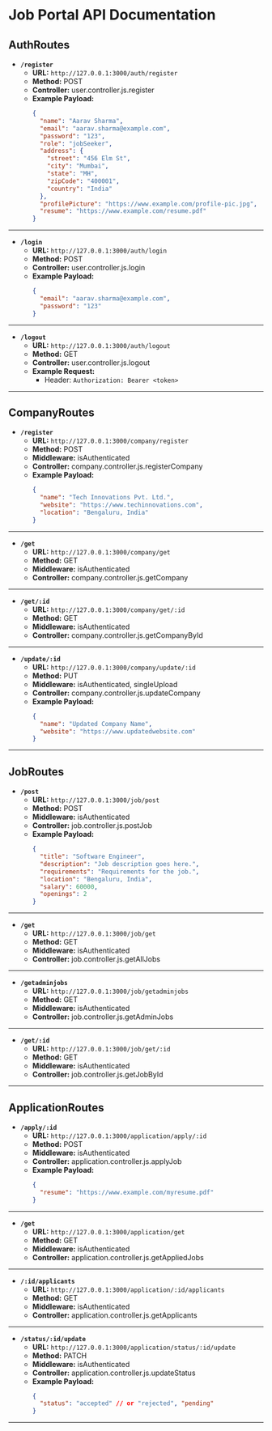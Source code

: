 # Job Portal API Documentation

## AuthRoutes

- **`/register`**
  - **URL:** `http://127.0.0.1:3000/auth/register`
  - **Method:** POST
  - **Controller:** user.controller.js.register
  - **Example Payload:**
    ```json
    {
      "name": "Aarav Sharma",
      "email": "aarav.sharma@example.com",
      "password": "123",
      "role": "jobSeeker",
      "address": {
        "street": "456 Elm St",
        "city": "Mumbai",
        "state": "MH",
        "zipCode": "400001",
        "country": "India"
      },
      "profilePicture": "https://www.example.com/profile-pic.jpg",
      "resume": "https://www.example.com/resume.pdf"
    }
    ```

--------------------------------------------------------------------------------

- **`/login`**
  - **URL:** `http://127.0.0.1:3000/auth/login`
  - **Method:** POST
  - **Controller:** user.controller.js.login
  - **Example Payload:**
    ```json
    {
      "email": "aarav.sharma@example.com",
      "password": "123"
    }
    ```

--------------------------------------------------------------------------------

- **`/logout`**
  - **URL:** `http://127.0.0.1:3000/auth/logout`
  - **Method:** GET
  - **Controller:** user.controller.js.logout
  - **Example Request:**
    - Header: `Authorization: Bearer <token>`

--------------------------------------------------------------------------------

## CompanyRoutes

- **`/register`**
  - **URL:** `http://127.0.0.1:3000/company/register`
  - **Method:** POST
  - **Middleware:** isAuthenticated
  - **Controller:** company.controller.js.registerCompany
  - **Example Payload:**
    ```json
    {
      "name": "Tech Innovations Pvt. Ltd.",
      "website": "https://www.techinnovations.com",
      "location": "Bengaluru, India"
    }
    ```

--------------------------------------------------------------------------------

- **`/get`**
  - **URL:** `http://127.0.0.1:3000/company/get`
  - **Method:** GET
  - **Middleware:** isAuthenticated
  - **Controller:** company.controller.js.getCompany

--------------------------------------------------------------------------------

- **`/get/:id`**
  - **URL:** `http://127.0.0.1:3000/company/get/:id`
  - **Method:** GET
  - **Middleware:** isAuthenticated
  - **Controller:** company.controller.js.getCompanyById

--------------------------------------------------------------------------------

- **`/update/:id`**
  - **URL:** `http://127.0.0.1:3000/company/update/:id`
  - **Method:** PUT
  - **Middleware:** isAuthenticated, singleUpload
  - **Controller:** company.controller.js.updateCompany
  - **Example Payload:**
    ```json
    {
      "name": "Updated Company Name",
      "website": "https://www.updatedwebsite.com"
    }
    ```

--------------------------------------------------------------------------------

## JobRoutes

- **`/post`**
  - **URL:** `http://127.0.0.1:3000/job/post`
  - **Method:** POST
  - **Middleware:** isAuthenticated
  - **Controller:** job.controller.js.postJob
  - **Example Payload:**
    ```json
    {
      "title": "Software Engineer",
      "description": "Job description goes here.",
      "requirements": "Requirements for the job.",
      "location": "Bengaluru, India",
      "salary": 60000,
      "openings": 2
    }
    ```

--------------------------------------------------------------------------------

- **`/get`**
  - **URL:** `http://127.0.0.1:3000/job/get`
  - **Method:** GET
  - **Middleware:** isAuthenticated
  - **Controller:** job.controller.js.getAllJobs

--------------------------------------------------------------------------------

- **`/getadminjobs`**
  - **URL:** `http://127.0.0.1:3000/job/getadminjobs`
  - **Method:** GET
  - **Middleware:** isAuthenticated
  - **Controller:** job.controller.js.getAdminJobs

--------------------------------------------------------------------------------

- **`/get/:id`**
  - **URL:** `http://127.0.0.1:3000/job/get/:id`
  - **Method:** GET
  - **Middleware:** isAuthenticated
  - **Controller:** job.controller.js.getJobById

--------------------------------------------------------------------------------

## ApplicationRoutes

- **`/apply/:id`**
  - **URL:** `http://127.0.0.1:3000/application/apply/:id`
  - **Method:** POST
  - **Middleware:** isAuthenticated
  - **Controller:** application.controller.js.applyJob
  - **Example Payload:**
    ```json
    {
      "resume": "https://www.example.com/myresume.pdf"
    }
    ```

--------------------------------------------------------------------------------

- **`/get`**
  - **URL:** `http://127.0.0.1:3000/application/get`
  - **Method:** GET
  - **Middleware:** isAuthenticated
  - **Controller:** application.controller.js.getAppliedJobs

--------------------------------------------------------------------------------

- **`/:id/applicants`**
  - **URL:** `http://127.0.0.1:3000/application/:id/applicants`
  - **Method:** GET
  - **Middleware:** isAuthenticated
  - **Controller:** application.controller.js.getApplicants

--------------------------------------------------------------------------------

- **`/status/:id/update`**
  - **URL:** `http://127.0.0.1:3000/application/status/:id/update`
  - **Method:** PATCH
  - **Middleware:** isAuthenticated
  - **Controller:** application.controller.js.updateStatus
  - **Example Payload:**
    ```json
    {
      "status": "accepted" // or "rejected", "pending"
    }
    ```

--------------------------------------------------------------------------------


